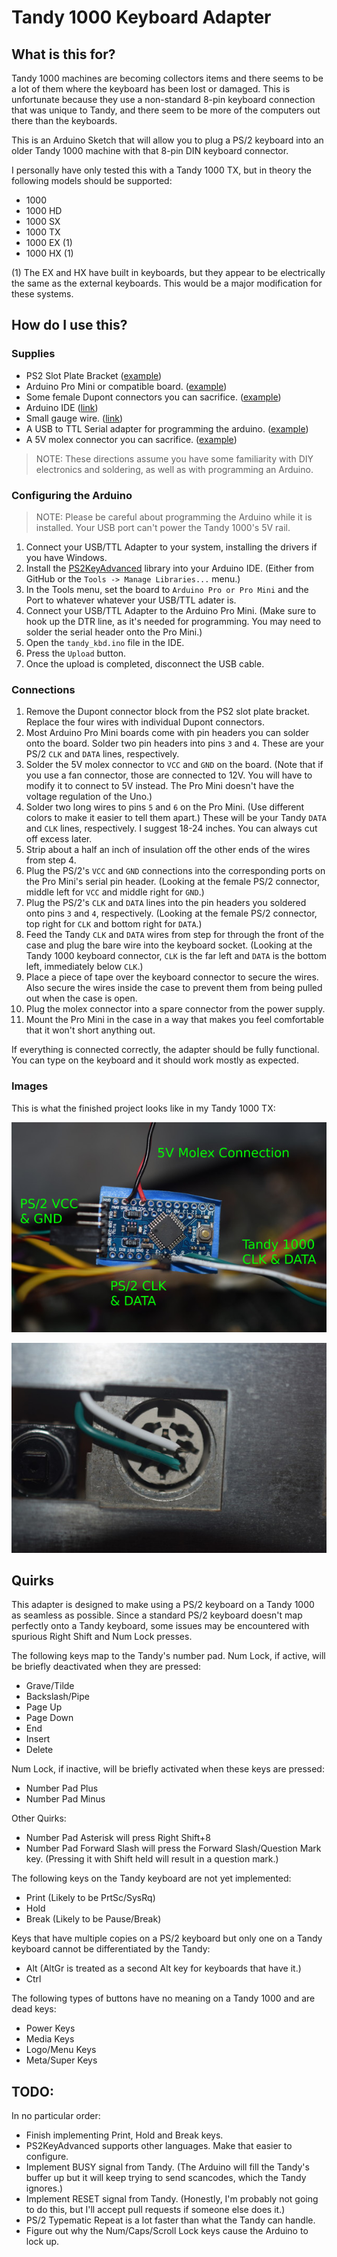 # Tandy 1000 Keyboard Adapter

## What is this for?

Tandy 1000 machines are becoming collectors items and there seems to be a lot of them where the keyboard has been lost or damaged. This is unfortunate because they use a non-standard 8-pin keyboard connection that was unique to Tandy, and there seem to be more of the computers out there than the keyboards.

This is an Arduino Sketch that will allow you to plug a PS/2 keyboard into an older Tandy 1000 machine with that 8-pin DIN keyboard connector.

I personally have only tested this with a Tandy 1000 TX, but in theory the following models should be supported:

* 1000
* 1000 HD
* 1000 SX
* 1000 TX
* 1000 EX (1)
* 1000 HX (1)

(1) The EX and HX have built in keyboards, but they appear to be electrically the same as the external keyboards. This would be a major modification for these systems.


## How do I use this?

### Supplies

* PS2 Slot Plate Bracket ([example](https://www.amazon.com/gp/product/B0002AFZV2/))
* Arduino Pro Mini or compatible board. ([example](https://store.arduino.cc/usa/arduino-pro-mini))
* Some female Dupont connectors you can sacrifice. ([example](https://www.amazon.com/gp/product/B01EV70C78/))
* Arduino IDE ([link](https://www.arduino.cc/en/Main/Software))
* Small gauge wire. ([link](https://www.amazon.com/gp/product/B0791BL9HN/))
* A USB to TTL Serial adapter for programming the arduino. ([example](https://www.amazon.com/gp/product/B00IJXZQ7C/))
* A 5V molex connector you can sacrifice. ([example](https://www.amazon.com/gp/product/B07V5919H8/))

> NOTE: These directions assume you have some familiarity with DIY electronics and soldering, as well as with programming an Arduino.

### Configuring the Arduino

> NOTE: Please be careful about programming the Arduino while it is installed. Your USB port can't power the Tandy 1000's 5V rail.

1. Connect your USB/TTL Adapter to your system, installing the drivers if you have Windows.
2. Install the [PS2KeyAdvanced](https://github.com/techpaul/PS2KeyAdvanced) library into your Arduino IDE. (Either from GitHub or the `Tools -> Manage Libraries...` menu.)
3. In the Tools menu, set the board to `Arduino Pro or Pro Mini` and the Port to whatever whatever your USB/TTL adater is.
4. Connect your USB/TTL Adapter to the Arduino Pro Mini. (Make sure to hook up the DTR line, as it's needed for programming. You may need to solder the serial header onto the Pro Mini.)
4. Open the `tandy_kbd.ino` file in the IDE.
5. Press the `Upload` button.
6. Once the upload is completed, disconnect the USB cable.

### Connections

1. Remove the Dupont connector block from the PS2 slot plate bracket. Replace the four wires with individual Dupont connectors.
2. Most Arduino Pro Mini boards come with pin headers you can solder onto the board. Solder two pin headers into pins `3` and `4`. These are your PS/2 `CLK` and `DATA` lines, respectively.
3. Solder the 5V molex connector to `VCC` and `GND` on the board. (Note that if you use a fan connector, those are connected to 12V. You will have to modify it to connect to 5V instead. The Pro Mini doesn't have the voltage regulation of the Uno.)
4. Solder two long wires to pins `5` and `6` on the Pro Mini. (Use different colors to make it easier to tell them apart.) These will be your Tandy `DATA` and `CLK` lines, respectively. I suggest 18-24 inches. You can always cut off excess later.
5. Strip about a half an inch of insulation off the other ends of the wires from step 4.
6. Plug the PS/2's `VCC` and `GND` connections into the corresponding ports on the Pro Mini's serial pin header. (Looking at the female PS/2 connector, middle left for `VCC` and middle right for `GND`.)
7. Plug the PS/2's `CLK` and `DATA` lines into the pin headers you soldered onto pins `3` and `4`, respectively. (Looking at the female PS/2 connector, top right for `CLK` and bottom right for `DATA`.)
8. Feed the Tandy `CLK` and `DATA` wires from step for through the front of the case and plug the bare wire into the keyboard socket. (Looking at the Tandy 1000 keyboard connector, `CLK` is the far left and `DATA` is the bottom left, immediately below `CLK`.)
9. Place a piece of tape over the keyboard connector to secure the wires. Also secure the wires inside the case to prevent them from being pulled out when the case is open.
9. Plug the molex connector into a spare connector from the power supply.
10. Mount the Pro Mini in the case in a way that makes you feel comfortable that it won't short anything out.

If everything is connected correctly, the adapter should be fully functional. You can type on the keyboard and it should work mostly as expected.

### Images

This is what the finished project looks like in my Tandy 1000 TX:

![Image of Arduino](https://raw.githubusercontent.com/net-cat/tandy_1000_ps2_keyboard/master/images/pro_mini_connected.jpg)

![Image of Keyboard Connector](https://raw.githubusercontent.com/net-cat/tandy_1000_ps2_keyboard/master/images/keyboard_connector_wired.jpg)

## Quirks

This adapter is designed to make using a PS/2 keyboard on a Tandy 1000 as seamless as possible. Since a standard PS/2 keyboard doesn't map perfectly onto a Tandy keyboard, some issues may be encountered with spurious Right Shift and Num Lock presses.

The following keys map to the Tandy's number pad. Num Lock, if active, will be briefly deactivated when they are pressed:

* Grave/Tilde
* Backslash/Pipe
* Page Up
* Page Down
* End
* Insert
* Delete

Num Lock, if inactive, will be briefly activated when these keys are pressed:

* Number Pad Plus
* Number Pad Minus

Other Quirks:
* Number Pad Asterisk will press Right Shift+8
* Number Pad Forward Slash will press the Forward Slash/Question Mark key. (Pressing it with Shift held will result in a question mark.)

The following keys on the Tandy keyboard are not yet implemented:

* Print (Likely to be PrtSc/SysRq)
* Hold
* Break (Likely to be Pause/Break)

Keys that have multiple copies on a PS/2 keyboard but only one on a Tandy keyboard cannot be differentiated by the Tandy:

* Alt (AltGr is treated as a second Alt key for keyboards that have it.)
* Ctrl

The following types of buttons have no meaning on a Tandy 1000 and are dead keys:

* Power Keys
* Media Keys
* Logo/Menu Keys
* Meta/Super Keys

## TODO:

In no particular order:

* Finish implementing Print, Hold and Break keys.
* PS2KeyAdvanced supports other languages. Make that easier to configure.
* Implement BUSY signal from Tandy. (The Arduino will fill the Tandy's buffer up but it will keep trying to send scancodes, which the Tandy ignores.)
* Implement RESET signal from Tandy. (Honestly, I'm probably not going to do this, but I'll accept pull requests if someone else does it.)
* PS/2 Typematic Repeat is a lot faster than what the Tandy can handle.
* Figure out why the Num/Caps/Scroll Lock keys cause the Arduino to lock up.


